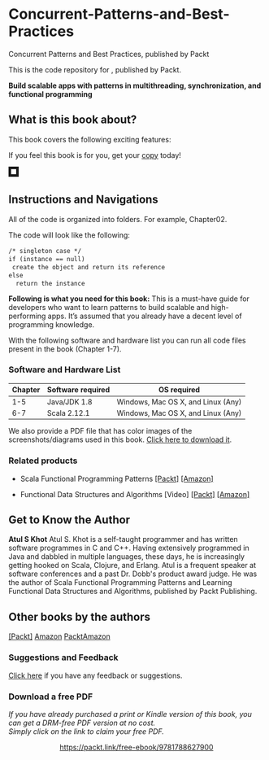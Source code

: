 


# Concurrent-Patterns-and-Best-Practices
Concurrent Patterns and Best Practices, published by Packt
<a href="https://www.packtpub.com/application-development/concurrent-patterns-and-best-practices?utm_source=github&utm_medium=repository&utm_campaign="><img src="" alt="" height="256px" align="right"></a>

This is the code repository for [](https://www.packtpub.com/application-development/concurrent-patterns-and-best-practices?utm_source=github&utm_medium=repository&utm_campaign=), published by Packt.

**Build scalable apps with patterns in multithreading, synchronization, and functional programming**

## What is this book about?

This book covers the following exciting features:


If you feel this book is for you, get your [copy](https://www.amazon.com/dp/1788627903) today!

<a href="https://www.packtpub.com/?utm_source=github&utm_medium=banner&utm_campaign=GitHubBanner"><img src="https://raw.githubusercontent.com/PacktPublishing/GitHub/master/GitHub.png" 
alt="https://www.packtpub.com/" border="5" /></a>

## Instructions and Navigations
All of the code is organized into folders. For example, Chapter02.

The code will look like the following:
```
/* singleton case */
if (instance == null)
 create the object and return its reference
else
  return the instance
```

**Following is what you need for this book:**
This is a must-have guide for developers who want to learn patterns to build scalable and high-performing apps. It’s assumed that you already have a decent level of programming knowledge.	

With the following software and hardware list you can run all code files present in the book (Chapter 1-7).
### Software and Hardware List
| Chapter | Software required | OS required |
| -------- | ------------------------------------ | ----------------------------------- |
| 1-5 | Java/JDK 1.8 | Windows, Mac OS X, and Linux (Any) |
| 6-7 | Scala 2.12.1 | Windows, Mac OS X, and Linux (Any) |


We also provide a PDF file that has color images of the screenshots/diagrams used in this book. [Click here to download it]().

### Related products
* Scala Functional Programming Patterns [[Packt]](https://www.packtpub.com/application-development/scala-functional-programming-patterns?utm_source=github&utm_medium=repository&utm_campaign=9781783985845 ) [[Amazon]](https://www.amazon.com/dp/1783985844)

* Functional Data Structures and Algorithms [Video] [[Packt]](https://www.packtpub.com/application-development/functional-data-structures-and-algorithms-video?utm_source=github&utm_medium=repository&utm_campaign=9781788393256 ) [[Amazon]](https://www.amazon.com/dp/1785888730)



## Get to Know the Author
**Atul S Khot**
Atul S. Khot is a self-taught programmer and has written software programmes in C and C++. Having extensively programmed in Java and dabbled in multiple languages, these days, he is increasingly getting hooked on Scala, Clojure, and Erlang. Atul is a frequent speaker at software conferences and a past Dr. Dobb's product award judge. He was the author of Scala Functional Programming Patterns and Learning Functional Data Structures and Algorithms, published by Packt Publishing.



## Other books by the authors
[[Packt]](https://www.packtpub.com/application-development/scala-functional-programming-patterns) [Amazon](https://www.amazon.in/Scala-Functional-Programming-Patterns-Atul-ebook/dp/B0154ZMW9C)
[Packt](https://www.packtpub.com/application-development/learning-functional-data-structures-and-algorithms)[Amazon](https://www.amazon.com/Learning-Functional-Data-Structures-Algorithms/dp/1785888730)



[]()

### Suggestions and Feedback
[Click here](https://docs.google.com/forms/d/e/1FAIpQLSdy7dATC6QmEL81FIUuymZ0Wy9vH1jHkvpY57OiMeKGqib_Ow/viewform) if you have any feedback or suggestions.


### Download a free PDF

 <i>If you have already purchased a print or Kindle version of this book, you can get a DRM-free PDF version at no cost.<br>Simply click on the link to claim your free PDF.</i>
<p align="center"> <a href="https://packt.link/free-ebook/9781788627900">https://packt.link/free-ebook/9781788627900 </a> </p>